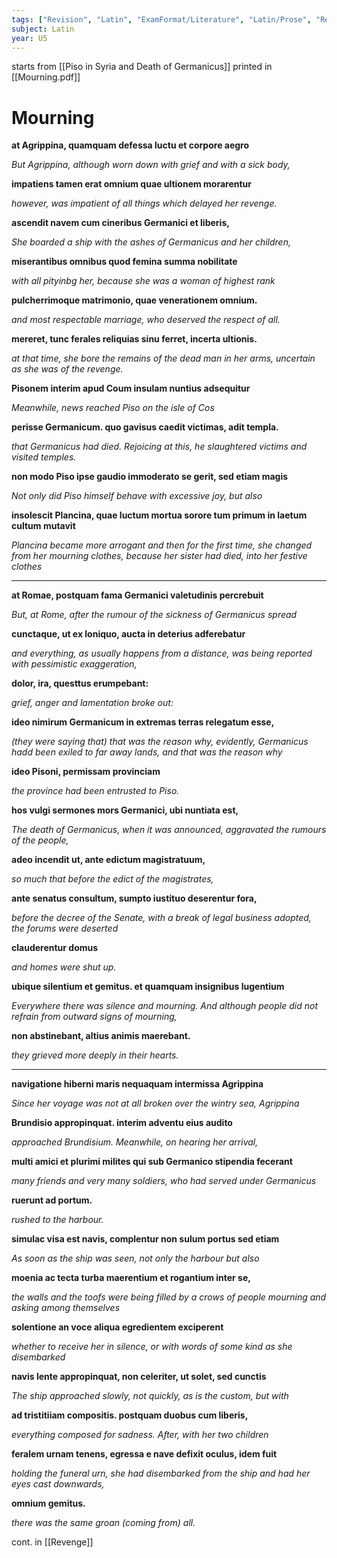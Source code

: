 ```yaml
---
tags: ["Revision", "Latin", "ExamFormat/Literature", "Latin/Prose", "Revision/RevisionNotes"]
subject: Latin
year: U5
---
```


starts from [[Piso in Syria and Death of Germanicus]]
printed in [[Mourning.pdf]]

# Mourning

**at Agrippina, quamquam defessa luctu et corpore aegro**

*But Agrippina, although worn down with grief and with a sick body,*

**impatiens tamen erat omnium quae ultionem morarentur**

*however, was impatient of all things which delayed her revenge.*

**ascendit navem cum cineribus Germanici et liberis,**

*She boarded a ship with the ashes of Germanicus and her children,*

**miserantibus omnibus quod femina summa nobilitate**

*with all pityinbg her, because she was a woman of highest rank*

**pulcherrimoque matrimonio, quae venerationem omnium.**

*and most respectable marriage, who deserved the respect of all.*

**mereret, tunc ferales reliquias sinu ferret, incerta ultionis.**

*at that time, she bore the remains of the dead man in her arms, uncertain as she was of the revenge.*

**Pisonem interim apud Coum insulam nuntius adsequitur**

*Meanwhile, news reached Piso on the isle of Cos*

**perisse Germanicum. quo gavisus caedit victimas, adit templa.**

*that Germanicus had died. Rejoicing at this, he slaughtered victims and visited temples.*

**non modo Piso ipse gaudio immoderato se gerit, sed etiam magis**

*Not only did Piso himself behave with excessive joy, but also*

**insolescit Plancina, quae luctum mortua sorore tum primum in laetum cultum mutavit**

*Plancina became more arrogant and then for the first time, she changed from her mourning clothes, because her sister had died, into her festive clothes*

---

**at Romae, postquam fama Germanici valetudinis percrebuit**

*But, at Rome, after the rumour of the sickness of Germanicus spread*

**cunctaque, ut ex loniquo, aucta in deterius adferebatur**

*and everything, as usually happens from a distance, was being reported with pessimistic exaggeration,*

**dolor, ira, questtus erumpebant:**

*grief, anger and lamentation broke out:*

**ideo nimirum Germanicum in extremas terras relegatum esse,**

*(they were saying that) that was the reason why, evidently, Germanicus hadd been exiled to far away lands, and that was the reason why*

**ideo Pisoni, permissam provinciam**

*the province had been entrusted to Piso.*

**hos vulgi sermones mors Germanici, ubi nuntiata est,**

*The death of Germanicus, when it was announced, aggravated the rumours of the people,*

**adeo incendit ut, ante edictum magistratuum,**

*so much that before the edict of the magistrates,*

**ante senatus consultum, sumpto iustituo deserentur fora,**

*before the decree of the Senate, with a break of legal business adopted, the forums were deserted*

**clauderentur domus**

*and homes were shut up.*

**ubique silentium et gemitus. et quamquam insignibus lugentium**

*Everywhere there was silence and mourning. And although people did not refrain from outward signs of mourning,*

**non abstinebant, altius animis maerebant.**

*they grieved more deeply in their hearts.*

---

**navigatione hiberni maris nequaquam intermissa Agrippina**

*Since her voyage was not at all broken over the wintry sea, Agrippina*

**Brundisio appropinquat. interim adventu eius audito**

*approached Brundisium. Meanwhile, on hearing her arrival,*

**multi amici et plurimi milites qui sub Germanico stipendia fecerant**

*many friends and very many soldiers, who had served under Germanicus*

**ruerunt ad portum.**

*rushed to the harbour.*

**simulac visa est navis, complentur non sulum portus sed etiam**

*As soon as the ship was seen, not only the harbour but also*

**moenia ac tecta turba maerentium et rogantium inter se,**

*the walls and the toofs were being filled by a crows of people mourning and asking among themselves*

**solentione an voce aliqua egredientem exciperent**

*whether to receive her in silence, or with words of some kind as she disembarked*

**navis lente appropinquat, non celeriter, ut solet, sed cunctis**

*The ship approached slowly, not quickly, as is the custom, but with*

**ad tristitiiam compositis. postquam duobus cum liberis,**

*everything composed for sadness. After, with her two children*

**feralem urnam tenens, egressa e nave defixit oculus, idem fuit**

*holding the funeral urn, she had disembarked from the ship and had her eyes cast downwards,*

**omnium gemitus.**

*there was the same groan (coming from) all.*

cont. in [[Revenge]]